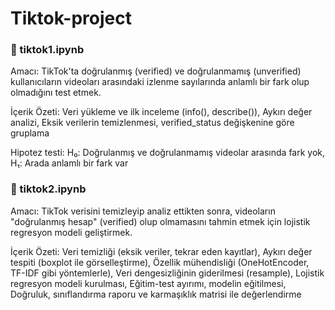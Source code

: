 # Tiktok-project

### 📘 tiktok1.ipynb
Amacı:
TikTok'ta doğrulanmış (verified) ve doğrulanmamış (unverified) kullanıcıların videoları arasındaki izlenme sayılarında anlamlı bir fark olup olmadığını test etmek.

İçerik Özeti:
Veri yükleme ve ilk inceleme (info(), describe()),
Aykırı değer analizi,
Eksik verilerin temizlenmesi,
verified_status değişkenine göre gruplama

Hipotez testi:
H₀: Doğrulanmış ve doğrulanmamış videolar arasında fark yok,
H₁: Arada anlamlı bir fark var


### 📗 tiktok2.ipynb
Amacı:
TikTok verisini temizleyip analiz ettikten sonra, videoların "doğrulanmış hesap" (verified) olup olmamasını tahmin etmek için lojistik regresyon modeli geliştirmek.

İçerik Özeti:
Veri temizliği (eksik veriler, tekrar eden kayıtlar),
Aykırı değer tespiti (boxplot ile görselleştirme),
Özellik mühendisliği (OneHotEncoder, TF-IDF gibi yöntemlerle),
Veri dengesizliğinin giderilmesi (resample),
Lojistik regresyon modeli kurulması,
Eğitim-test ayırımı, modelin eğitilmesi,
Doğruluk, sınıflandırma raporu ve karmaşıklık matrisi ile değerlendirme

